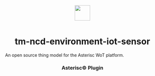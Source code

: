 <div align="center">
  <a href="https://asterisc.io" target="_blank" >
    <img height="50" src="src/assets/icon.svg" style="margin: 12px 0px">
  </a>

  <h1>tm-ncd-environment-iot-sensor</h1>
</div>

An open source thing model for the Asterisc WoT platform.

<div align="center">
  <h3>Asterisc© Plugin</h3>
</div>

